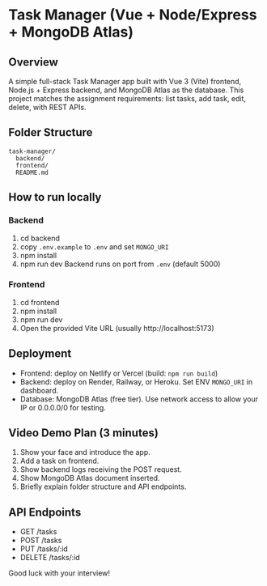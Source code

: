 # Task Manager (Vue + Node/Express + MongoDB Atlas)

## Overview
A simple full-stack Task Manager app built with Vue 3 (Vite) frontend, Node.js + Express backend, and MongoDB Atlas as the database. This project matches the assignment requirements: list tasks, add task, edit, delete, with REST APIs.

## Folder Structure
```
task-manager/
  backend/
  frontend/
  README.md
```

## How to run locally

### Backend
1. cd backend
2. copy `.env.example` to `.env` and set `MONGO_URI`
3. npm install
4. npm run dev
Backend runs on port from `.env` (default 5000)

### Frontend
1. cd frontend
2. npm install
3. npm run dev
4. Open the provided Vite URL (usually http://localhost:5173)

## Deployment
- Frontend: deploy on Netlify or Vercel (build: `npm run build`)
- Backend: deploy on Render, Railway, or Heroku. Set ENV `MONGO_URI` in dashboard.
- Database: MongoDB Atlas (free tier). Use network access to allow your IP or 0.0.0.0/0 for testing.

## Video Demo Plan (3 minutes)
1. Show your face and introduce the app.
2. Add a task on frontend.
3. Show backend logs receiving the POST request.
4. Show MongoDB Atlas document inserted.
5. Briefly explain folder structure and API endpoints.

## API Endpoints
- GET /tasks
- POST /tasks
- PUT /tasks/:id
- DELETE /tasks/:id

Good luck with your interview!

